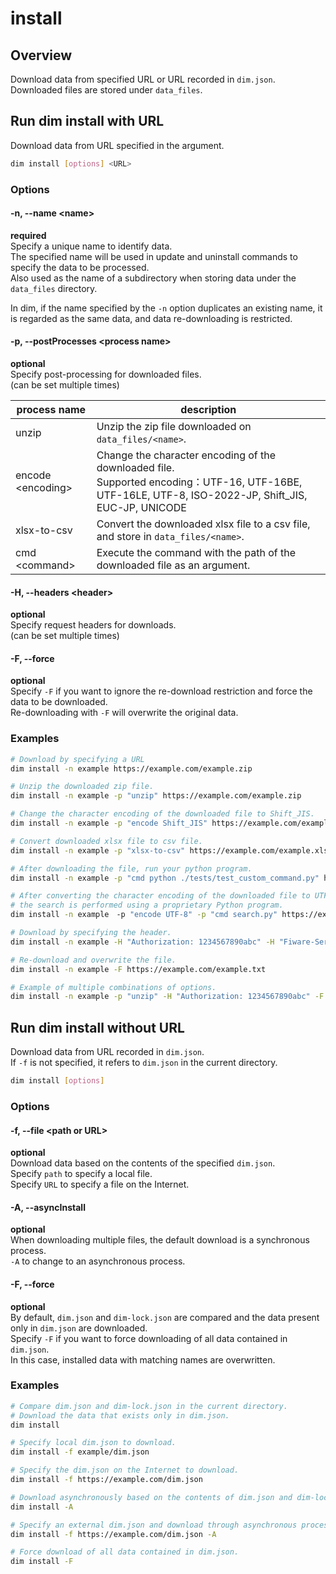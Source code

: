 # install

## Overview

Download data from specified URL or URL recorded in `dim.json`.\
Downloaded files are stored under `data_files`.

## Run dim install with URL

Download data from URL specified in the argument.

```bash
dim install [options] <URL>
```

### Options

#### -n, --name \<name\>

**required**\
Specify a unique name to identify data.\
The specified name will be used in update and uninstall commands to specify the data to be processed.\
Also used as the name of a subdirectory when storing data under the `data_files` directory.

In dim, if the name specified by the `-n` option duplicates an existing name, it is regarded as the same data, and data
re-downloading is restricted.

#### -p, --postProcesses \<process name\>

**optional**\
Specify post-processing for downloaded files.\
(can be set multiple times)

| process name        | description                                                                                                                                            |
| ------------------- | ------------------------------------------------------------------------------------------------------------------------------------------------------ |
| unzip               | Unzip the zip file downloaded on `data_files/<name>`.                                                                                                  |
| encode \<encoding\> | Change the character encoding of the downloaded file.<br>Supported encoding：UTF-16, UTF-16BE, UTF-16LE, UTF-8, ISO-2022-JP, Shift_JIS, EUC-JP, UNICODE |
| xlsx-to-csv         | Convert the downloaded xlsx file to a csv file, and store in `data_files/<name>`.                                                                      |
| cmd \<command\>     | Execute the command with the path of the downloaded file as an argument.                                                                               |

#### -H, --headers \<header\>

**optional**\
Specify request headers for downloads.\
(can be set multiple times)

#### -F, --force

**optional**\
Specify `-F` if you want to ignore the re-download restriction and force the data to be downloaded.\
Re-downloading with `-F` will overwrite the original data.

### Examples

```bash
# Download by specifying a URL
dim install -n example https://example.com/example.zip

# Unzip the downloaded zip file.
dim install -n example -p "unzip" https://example.com/example.zip

# Change the character encoding of the downloaded file to Shift_JIS.
dim install -n example -p "encode Shift_JIS" https://example.com/example.txt

# Convert downloaded xlsx file to csv file.
dim install -n example -p "xlsx-to-csv" https://example.com/example.xlsx

# After downloading the file, run your python program.
dim install -n example -p "cmd python ./tests/test_custom_command.py" https://example.com/example.xlsx

# After converting the character encoding of the downloaded file to UTF-8, 
# the search is performed using a proprietary Python program.
dim install -n example　-p "encode UTF-8" -p "cmd search.py" https://example.com/example.txt

# Download by specifying the header.
dim install -n example -H "Authorization: 1234567890abc" -H "Fiware-Service: example"  https://example.com/example.txt

# Re-download and overwrite the file.
dim install -n example -F https://example.com/example.txt

# Example of multiple combinations of options.
dim install -n example -p "unzip" -H "Authorization: 1234567890abc" -F https://example.com/example.zip
```

## Run dim install without URL

Download data from URL recorded in `dim.json`.\
If `-f` is not specified, it refers to `dim.json` in the current directory.

```bash
dim install [options]
```

### Options

#### -f, --file \<path or URL\>

**optional**\
Download data based on the contents of the specified `dim.json`.\
Specify `path` to specify a local file.\
Specify `URL` to specify a file on the Internet.

#### -A, --asyncInstall

**optional**\
When downloading multiple files, the default download is a synchronous process.\
`-A` to change to an asynchronous process.

#### -F, --force

**optional**\
By default, `dim.json` and `dim-lock.json` are compared and the data present only in `dim.json` are downloaded.\
Specify `-F` if you want to force downloading of all data contained in `dim.json`.\
In this case, installed data with matching names are overwritten.

### Examples

```bash
# Compare dim.json and dim-lock.json in the current directory.
# Download the data that exists only in dim.json.
dim install

# Specify local dim.json to download.
dim install -f example/dim.json

# Specify the dim.json on the Internet to download.
dim install -f https://example.com/dim.json

# Download asynchronously based on the contents of dim.json and dim-lock.json.
dim install -A

# Specify an external dim.json and download through asynchronous processing.
dim install -f https://example.com/dim.json -A

# Force download of all data contained in dim.json.
dim install -F
```
